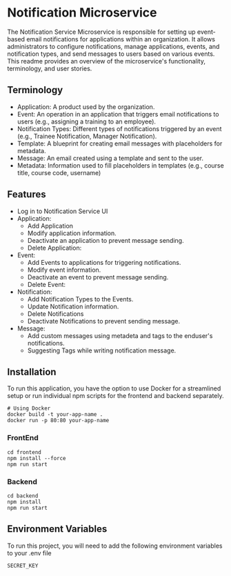 
# Notification Microservice

The Notification Service Microservice is responsible for setting up event-based email notifications for applications within an organization. It allows administrators to configure notifications, manage applications, events, and notification types, and send messages to users based on various events. This readme provides an overview of the microservice's functionality, terminology, and user stories.

## Terminology
- Application: A product used by the organization.
- Event: An operation in an application that triggers email notifications to users (e.g., assigning a training to an employee).
- Notification Types: Different types of notifications triggered by an event (e.g., Trainee Notification, Manager Notification).
- Template: A blueprint for creating email messages with placeholders for metadata.
- Message: An email created using a template and sent to the user.
- Metadata: Information used to fill placeholders in templates (e.g., course title, course code, username)



## Features

- Log in to Notification Service UI
- Application:
    - Add Application
    - Modify application information.
    - Deactivate an application to prevent message sending.
    - Delete Application:
- Event:
    - Add Events to applications for triggering notifications.
    - Modify event information.
    - Deactivate an event to prevent message sending.
    - Delete Event:
- Notification:
    - Add Notification Types to the Events.
    - Update Notification information.
    - Delete Notifications
    - Deactivate Notifications to prevent sending message.
- Message:
    - Add custom messages using metadeta and tags to the enduser's notifications.
    - Suggesting Tags while writing notification message.

## Installation

To run this application, you have the option to use Docker for a streamlined setup or run individual npm scripts for the frontend and backend separately.

```shell
# Using Docker
docker build -t your-app-name .
docker run -p 80:80 your-app-name
```

### FrontEnd
    cd frontend
    npm install --force
    npm run start
    
### Backend
    cd backend
    npm install
    npm run start


## Environment Variables

To run this project, you will need to add the following environment variables to your .env file

`SECRET_KEY`



